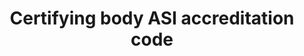 ---
title: 'Certifying body ASI accreditation code'
field: 'is.certifyingBody.asiCode'
slug: 'certification-certifying-body-asi-accreditation-code'
comment: 'Select from control list'
required: False
vocabulary: 'vocabulary.txt'
module: 'Certifying Body'
cluster: 'Certification'
policy: 'Controlled value. Single select from control list.'
layout: 'home'
---